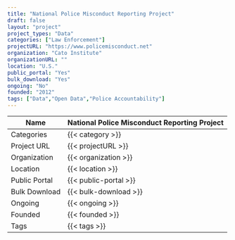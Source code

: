 ```yaml
---
title: "National Police Misconduct Reporting Project"
draft: false
layout: "project"
project_types: "Data"
categories: ["Law Enforcement"]
projectURL: "https://www.policemisconduct.net"
organization: "Cato Institute"
organizationURL: ""
location: "U.S."
public_portal: "Yes"
bulk_download: "Yes"
ongoing: "No"
founded: "2012"
tags: ["Data","Open Data","Police Accountability"]
---
```



Name                    |  National Police Misconduct Reporting Project    
------------------------|----
Categories              | {{< category >}} 
Project URL             | {{< projectURL >}} 
Organization            | {{< organization >}} 
Location                | {{< location >}} 
Public Portal           | {{< public-portal >}} 
Bulk Download           | {{< bulk-download >}} 
Ongoing                 | {{< ongoing >}} 
Founded                 | {{< founded >}} 
Tags                    | {{< tags >}} 
